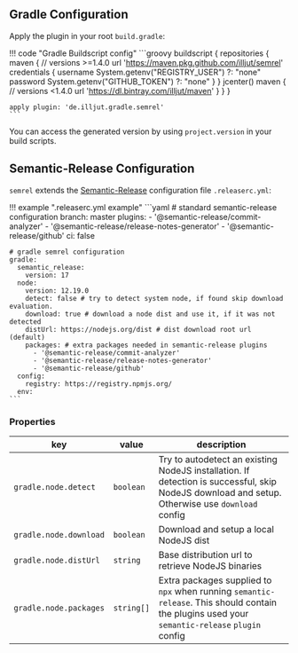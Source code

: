 ## Gradle Configuration

Apply the plugin in your root `build.gradle`:

!!! code "Gradle Buildscript config"
    ```groovy
    buildscript {
      repositories {
        maven { // versions >=1.4.0
          url 'https://maven.pkg.github.com/illjut/semrel'
          credentials {
            username System.getenv("REGISTRY_USER") ?: "none"
            password System.getenv("GITHUB_TOKEN") ?: "none"
          }
        }
        jcenter()
        maven { // versions <1.4.0
          url 'https://dl.bintray.com/illjut/maven'
        }
      }
    }

    apply plugin: 'de.illjut.gradle.semrel'
    ```

You can access the generated version by using `project.version` in your build scripts.


## Semantic-Release Configuration

`semrel` extends the [Semantic-Release][semrel] configuration file `.releaserc.yml`:

!!! example ".releaserc.yml example"
    ```yaml
    # standard semantic-release configuration
    branch: master
    plugins:
      - '@semantic-release/commit-analyzer'
      - '@semantic-release/release-notes-generator'
      - '@semantic-release/github'
    ci: false

    # gradle semrel configuration
    gradle:
      semantic_release:
        version: 17
      node:
        version: 12.19.0
        detect: false # try to detect system node, if found skip download evaluation.
        download: true # download a node dist and use it, if it was not detected
        distUrl: https://nodejs.org/dist # dist download root url (default)
        packages: # extra packages needed in semantic-release plugins
          - '@semantic-release/commit-analyzer'
          - '@semantic-release/release-notes-generator'
          - '@semantic-release/github'
      config:
        registry: https://registry.npmjs.org/
      env:
    ```
### Properties

| key                       | value      | description |
| ---                       | ---        | ---         |
| `gradle.node.detect`  | `boolean`  | Try to autodetect an existing NodeJS installation. If detection is successful, skip NodeJS download and setup. Otherwise use `download` config |
| `gradle.node.download`    | `boolean`  | Download and setup a local NodeJS dist |
| `gradle.node.distUrl`     | `string`   | Base distribution url to retrieve NodeJS binaries |
| `gradle.node.packages`    | `string[]` | Extra packages supplied to `npx` when running `semantic-release`. This should contain the plugins used your `semantic-release` `plugin` config |


[semrel]: https://github.com/semantic-release/semantic-release